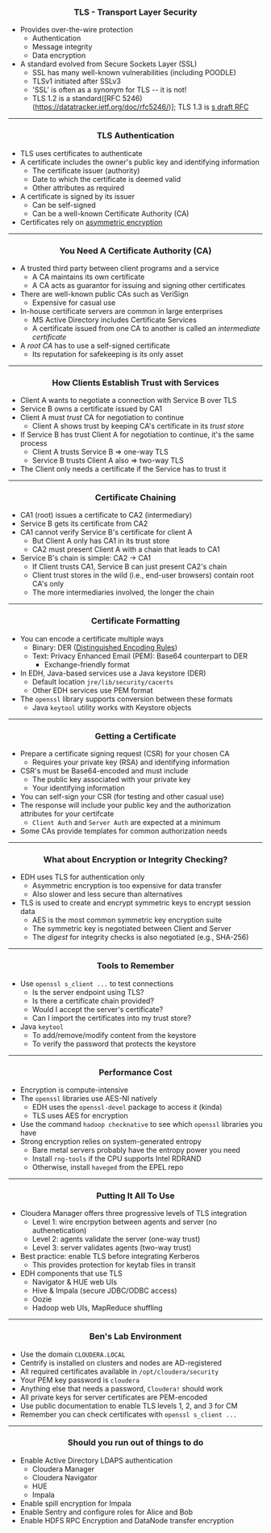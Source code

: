 ### <center> TLS - Transport Layer Security

* Provides over-the-wire protection 
    * Authentication
    * Message integrity
    * Data encryption
* A standard evolved from Secure Sockets Layer (SSL)
    * SSL has many well-known vulnerabilities (including POODLE)
    * TLSv1 initiated after SSLv3
    * 'SSL' is often as a synonym for TLS -- it is not!
    * TLS 1.2 is a standard([RFC 5246)(https://datatracker.ietf.org/doc/rfc5246/)]; TLS 1.3 is [s draft RFC](https://datatracker.ietf.org/doc/draft-ietf-tls-tls13/)

---

### <center> TLS Authentication

* TLS uses certificates to authenticate
* A certificate includes the owner's public key and identifying information
    * The certificate issuer (authority)
    * Date to which the certificate is deemed valid
    * Other attributes as required
* A certificate is signed by its issuer
    * Can be self-signed
    * Can be a well-known Certificate Authority (CA)
* Certificates rely on [asymmetric encryption](https://en.wikipedia.org/wiki/Public-key_cryptography) 

---

### <center> You Need A Certificate Authority (CA)

* A trusted third party between client programs and a service
    * A CA maintains its own certificate
    * A CA acts as guarantor for issuing and signing other certificates
* There are well-known public CAs such as VeriSign 
    * Expensive for casual use
* In-house certificate servers are common in large enterprises
    * MS Active Directory includes Certificate Services
    * A certificate issued from one CA to another is called an <i>intermediate certificate</i>
* A <i>root CA</i> has to use a self-signed certificate
    * Its reputation for safekeeping is its only asset

---

### <center> How Clients Establish Trust with Services

* Client A wants to negotiate a connection with Service B over TLS
* Service B owns a certificate issued by CA1
* Client  A must <i>trust</i> CA for negotiation to continue
    * Client A shows trust by keeping CA's certificate in its <i>trust store</i>
* If Service B has trust Client A for negotiation to continue, it's the same process
    * Client A trusts Service B => one-way TLS
    * Service B trusts Client A also => two-way TLS
* The Client only needs a certificate if the Service has to trust it

---

### <center> Certificate Chaining

* CA1 (root) issues a certificate to CA2 (intermediary)
* Service B gets its certificate from CA2 
* CA1 cannot verify Service B's certificate for client A
    * But Client A only has CA1 in its trust store
    * CA2 must present Client A with a chain that leads to CA1
* Service B's chain is simple: CA2 -> CA1
    * If Client trusts CA1, Service B can just present CA2's chain
    * Client trust stores in the wild (i.e., end-user browsers) contain root CA's only
    * The more intermediaries involved, the longer the chain

---

### <center> Certificate Formatting

* You can encode a certificate multiple ways
    * Binary: DER ([Distinguished Encoding Rules](http://www.planetlarg.net/encyclopedia/ssl-secure-sockets-layer/der-distinguished-encoding-rules-certificate-encoding))
    * Text: Privacy Enhanced Email (PEM): Base64 counterpart to DER
        * Exchange-friendly format 
* In EDH, Java-based services use a Java keystore (DER)
    * Default location `jre/lib/security/cacerts`
    * Other EDH services use PEM format
* The `openssl` library supports conversion between these formats
    * Java `keytool` utility works with Keystore objects

---

### <center> Getting a Certificate 

* Prepare a certificate signing request (CSR) for your chosen CA
    * Requires your private key (RSA) and identifying information
* CSR's must be Base64-encoded and must include
    * The public key associated with your private key
    * Your identifying information 
* You can self-sign your CSR (for testing and other casual use)
* The response will include your public key and the authorization attributes for your certifcate
    * `Client Auth` and `Server Auth` are expected at a minimum
* Some CAs provide templates for common authorization needs

---

### <center> What about Encryption or Integrity Checking?

* EDH uses TLS for authentication only
    * Asymmetric encryption is too expensive for data transfer
    * Also slower and less secure than alternatives
* TLS is used to create and encrypt symmetric keys to encrypt session data
    * AES is the most common symmetric key encryption suite
    * The symmetric key is negotiated between Client and Server
    * The <i>digest</i> for integrity checks is also negotiated (e.g., SHA-256)

---

### <center> Tools to Remember

* Use `openssl s_client ...` to test connections
    * Is the server endpoint using TLS?
    * Is there a certificate chain provided?
    * Would I accept the server's certificate?
    * Can I import the certificates into my trust store?
* Java `keytool`
    * To add/remove/modify content from the keystore
    * To verify the password that protects the keystore

---

### <center> Performance Cost

* Encryption is compute-intensive
* The `openssl` libraries use AES-NI natively
    * EDH uses the `openssl-devel` package to access it (kinda)
    * TLS uses AES for encryption
* Use the command `hadoop checknative` to see which `openssl` libraries you have
* Strong encryption relies on system-generated entropy
    * Bare metal servers probably have the entropy power you need 
    * Install `rng-tools` if the CPU supports Intel RDRAND
    * Otherwise, install `haveged` from the EPEL repo 

---

### <center> Putting It All To Use

* Cloudera Manager offers three progressive levels of TLS integration
    * Level 1: wire encrpytion between agents and server (no authenetication)
    * Level 2: agents validate the server (one-way trust)
    * Level 3: server validates agents (two-way trust)
* Best practice: enable TLS before integrating Kerberos
    * This provides protection for keytab files in transit
* EDH components that use TLS
    * Navigator & HUE web UIs
    * Hive & Impala (secure JDBC/ODBC access)
    * Oozie
    * Hadoop web UIs, MapReduce shuffling

---

### <center> Ben's Lab Environment

* Use the domain `CLOUDERA.LOCAL`
* Centrify is installed on clusters and nodes are AD-registered
* All required certificates available in `/opt/cloudera/security`
* Your PEM key password is `cloudera`
* Anything else that needs a password, `Cloudera!` should work
* All private keys for server certificates are PEM-encoded
* Use public documentation to enable TLS levels 1, 2, and 3 for CM
* Remember you can check certificates with `openssl s_client ...`

---

### <center> Should you run out of things to do

* Enable Active Directory LDAPS authentication
    * Cloudera Manager
    * Cloudera Navigator
    * HUE
    * Impala
* Enable spill encryption for Impala
* Enable Sentry and configure roles for Alice and Bob
* Enable HDFS RPC Encryption and DataNode transfer encryption

